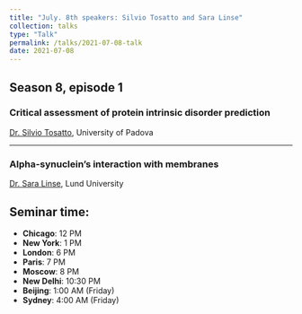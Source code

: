 ```yaml
---
title: "July. 8th speakers: Silvio Tosatto and Sara Linse"
collection: talks
type: "Talk"
permalink: /talks/2021-07-08-talk
date: 2021-07-08
---
```



## Season 8, episode 1

### Critical assessment of protein intrinsic disorder prediction
[Dr. Silvio Tosatto](https://protein.bio.unipd.it/people/silvio), University of Padova

---

### Alpha-synuclein’s interaction with membranes
[Dr. Sara Linse](https://www.cmps.lu.se/biostruct/contact/scientists/sara-linse/), Lund University

## Seminar time:
* **Chicago**: 12 PM
* **New York**: 1 PM
* **London**: 6 PM
* **Paris**: 7 PM
* **Moscow**: 8 PM
* **New Delhi**: 10:30 PM
* **Beijing**: 1:00 AM (Friday)
* **Sydney**: 4:00 AM (Friday)





